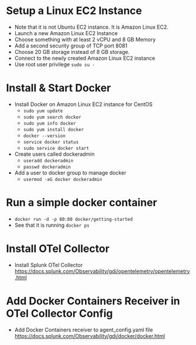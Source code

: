 # Setup a Linux EC2 Instance
- Note that it is not Ubuntu EC2 instance. It is Amazon Linux EC2.
- Launch a new Amazon Linux EC2 Instance
- Choose something with at least 2 vCPU and 8 GB Memory
- Add a second security group of TCP port 8081
- Choose 20 GB storage instead of 8 GB storage.
- Connect to the newly created Amazon Linux EC2 instance
- Use root user privilege `sudo su -`

# Install & Start Docker
- Install Docker on Amazon Linux EC2 instance for CentOS
    - `sudo yum update`
    - `sudo yum search docker`
    - `sudo yum info docker`
    - `sudo yum install docker`
    - `docker --version`
    - `service docker status`
    - `sudo service docker start`
- Create users called dockeradmin
    - `useradd dockeradmin`
    - `passwd dockeradmin`
- Add a user to docker group to manage docker 
    - `usermod -aG docker dockeradmin`

# Run a simple docker container
- `docker run -d -p 80:80 docker/getting-started`
- See that it is running `docker ps`

# Install OTel Collector
- Install Splunk OTel Collector https://docs.splunk.com/Observability/gdi/opentelemetry/opentelemetry.html

# Add Docker Containers Receiver in OTel Collector Config
- Add Docker Containers receiver to agent_config.yaml file https://docs.splunk.com/Observability/gdi/docker/docker.html



